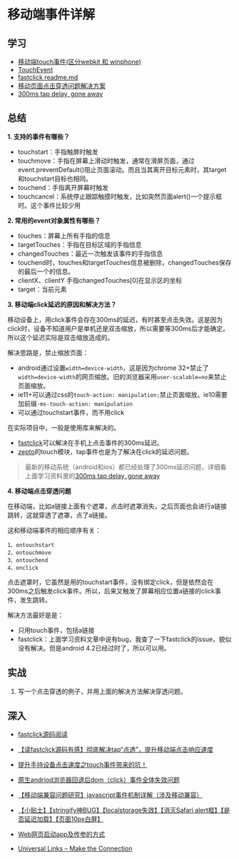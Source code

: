 # 移动端事件详解

## 学习
- [移动端touch事件(区分webkit 和 winphone)](http://www.cnblogs.com/PeunZhang/p/3407453.html#question_3)
- [TouchEvent](https://developer.mozilla.org/en-US/docs/Web/API/TouchEvent)
- [fastclick readme.md](https://github.com/ftlabs/fastclick)
- [移动页面点击穿透问题解决方案](http://www.ayqy.net/blog/移动页面点击穿透问题解决方案/)
- [300ms tap delay, gone away](https://developers.google.com/web/updates/2013/12/300ms-tap-delay-gone-away) 

## 总结

**1. 支持的事件有哪些？**

- touchstart：手指触屏时触发
- touchmove：手指在屏幕上滑动时触发，通常在滑屏页面，通过event.preventDefault()阻止页面滚动。而且当其离开目标元素时，其target和touchstart目标也相同。
- touchend：手指离开屏幕时触发
- touchcancel：系统停止跟踪触摸时触发，比如突然页面alert()一个提示框时。这个事件比较少用

**2. 常用的event对象属性有哪些？**

- touches：屏幕上所有手指的信息
- targetTouches：手指在目标区域的手指信息
- changedTouches：最近一次触发该事件的手指信息
- touchend时，touches和targetTouches信息被删除，changedTouches保存的最后一个的信息。
- clientX、clientY 手指changedTouches[0]在显示区的坐标
- target：当前元素

**3. 移动端click延迟的原因和解决方法？**

移动设备上，用click事件会存在300ms的延迟，有时甚至点击失效。这是因为click时，设备不知道用户是单机还是双击缩放，所以需要等300ms后才能确定。所以这个延迟实际是双击缩放造成的。

解决思路是，禁止缩放页面：
- android通过设置`width=device-width`，这是因为chrome 32+禁止了`width=device-width`的网页缩放。旧的浏览器采用`user-scalable=no`来禁止页面缩放。
- ie11+可以通过css的`touch-action: manipulation;`禁止页面缩放。ie10需要加前缀`-ms-touch-action: manipulation`
- 可以通过touchstart事件，而不用click

在实际项目中，一般是使用库来解决的。
- [fastclick](https://github.com/ftlabs/fastclick)可以解决在手机上点击事件的300ms延迟。
- [zepto](https://github.com/madrobby/zepto)的touch模块，tap事件也是为了解决在click的延迟问题。

> 最新的移动系统（android和ios）都已经处理了300ms延迟问题，详细看上面学习资料里的[300ms tap delay, gone away](https://developers.google.com/web/updates/2013/12/300ms-tap-delay-gone-away) 

**4. 移动端点击穿透问题**

在移动端，比如a链接上面有个遮罩，点击时遮罩消失，之后页面也会进行a链接跳转，这就穿透了遮罩，点了a链接。

这和移动端事件的相应顺序有关：

```
1、ontouchstart 
2、ontouchmove 
3、ontouchend 
4、onclick
```

点击遮罩时，它虽然是用的touchstart事件，没有绑定click，但是依然会在300ms之后触发click事件。所以，后来又触发了屏幕相应位置a链接的click事件，发生跳转。

解决方法最好是是：
- 只用touch事件，包括a链接
- fastclick：上面学习资料文章中说有bug，我查了一下fastclick的issue，貌似没有解决。但是android 4.2已经过时了，所以可以用。

## 实战

1. 写一个点击穿透的例子，并用上面的解决方法解决穿透问题。

## 深入

- [fastclick源码阅读](./fastclick.md)



- [【读fastclick源码有感】彻底解决tap“点透”，提升移动端点击响应速度](http://www.cnblogs.com/yexiaochai/p/3442220.html)
- [提升手持设备点击速度之touch事件带来的坑！](http://www.cnblogs.com/yexiaochai/p/3391015.html)
- [原生andriod浏览器回退后dom（click）事件全体失效问题](http://www.cnblogs.com/yexiaochai/p/3498650.html)
- [【移动端兼容问题研究】javascript事件机制详解（涉及移动兼容）](http://www.cnblogs.com/yexiaochai/p/3462657.html)
- [【小贴士】【stringify神BUG】【localstorage失效】【消灭Safari alert框】【是否延迟加载】【页面10px白屏】](http://www.cnblogs.com/yexiaochai/p/3858994.html)
- [Web网页启动app及传参的方式](https://www.jianshu.com/p/94425b560ca4)
- [Universal Links – Make the Connection](https://www.raywenderlich.com/128948/universal-links-make-connection)